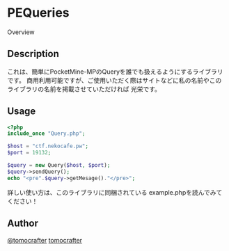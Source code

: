 PEQueries
====

Overview

## Description
これは、簡単にPocketMine-MPのQueryを誰でも扱えるようにするライブラリです。
商用利用可能ですが、ご使用いただく際はサイトなどに私の名前やこのライブラリの名前を掲載させていただければ
光栄です。

## Usage
```php
<?php
include_once "Query.php";

$host = "ctf.nekocafe.pw";
$port = 19132;

$query = new Query($host, $port);
$query->sendQuery();
echo "<pre".$query->getMesage()."</pre>";
```
詳しい使い方は、このライブラリに同梱されている
example.phpを読んでみてください！

## Author
[@tomocrafter](https://twitter.com/tomocrafter)
[tomocrafter](https://github.com/tomocrafter)